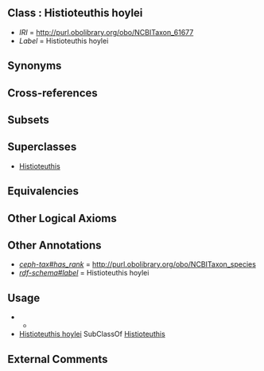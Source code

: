 
## Class : Histioteuthis hoylei

 * *IRI* = http://purl.obolibrary.org/obo/NCBITaxon_61677
 * *Label* = Histioteuthis hoylei

## Synonyms


## Cross-references


## Subsets


## Superclasses

 * [Histioteuthis](../../NCBITaxon/58/NCBITaxon_34558.md)

## Equivalencies


## Other Logical Axioms


## Other Annotations

 * *[ceph-tax#has_rank](../../ceph-tax#has/nk/ceph-tax#has_rank.md)* = http://purl.obolibrary.org/obo/NCBITaxon_species
 * *[rdf-schema#label](../../el/rdf-schema#label.md)* = Histioteuthis hoylei

## Usage

 * -
 * [Histioteuthis hoylei](../../NCBITaxon/77/NCBITaxon_61677.md) SubClassOf [Histioteuthis](../../NCBITaxon/58/NCBITaxon_34558.md)

## External Comments

